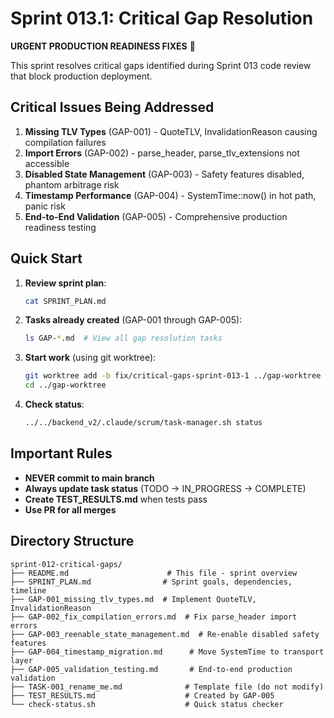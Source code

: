 # Sprint 013.1: Critical Gap Resolution

**URGENT PRODUCTION READINESS FIXES** 🔴

This sprint resolves critical gaps identified during Sprint 013 code review that block production deployment.

## Critical Issues Being Addressed

1. **Missing TLV Types** (GAP-001) - QuoteTLV, InvalidationReason causing compilation failures
2. **Import Errors** (GAP-002) - parse_header, parse_tlv_extensions not accessible 
3. **Disabled State Management** (GAP-003) - Safety features disabled, phantom arbitrage risk
4. **Timestamp Performance** (GAP-004) - SystemTime::now() in hot path, panic risk
5. **End-to-End Validation** (GAP-005) - Comprehensive production readiness testing

## Quick Start

1. **Review sprint plan**: 
   ```bash
   cat SPRINT_PLAN.md
   ```

2. **Tasks already created** (GAP-001 through GAP-005):
   ```bash
   ls GAP-*.md  # View all gap resolution tasks
   ```

3. **Start work** (using git worktree):
   ```bash
   git worktree add -b fix/critical-gaps-sprint-013-1 ../gap-worktree
   cd ../gap-worktree
   ```

4. **Check status**:
   ```bash
   ../../backend_v2/.claude/scrum/task-manager.sh status
   ```

## Important Rules

- **NEVER commit to main branch**
- **Always update task status** (TODO → IN_PROGRESS → COMPLETE)
- **Create TEST_RESULTS.md** when tests pass
- **Use PR for all merges**

## Directory Structure
```
sprint-012-critical-gaps/
├── README.md                      # This file - sprint overview
├── SPRINT_PLAN.md                # Sprint goals, dependencies, timeline
├── GAP-001_missing_tlv_types.md  # Implement QuoteTLV, InvalidationReason
├── GAP-002_fix_compilation_errors.md  # Fix parse_header import errors
├── GAP-003_reenable_state_management.md  # Re-enable disabled safety features
├── GAP-004_timestamp_migration.md      # Move SystemTime to transport layer
├── GAP-005_validation_testing.md       # End-to-end production validation
├── TASK-001_rename_me.md              # Template file (do not modify)
├── TEST_RESULTS.md                    # Created by GAP-005
└── check-status.sh                    # Quick status checker
```
